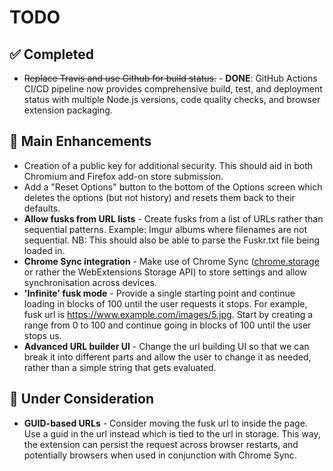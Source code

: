# TODO

## ✅ Completed

- ~~Replace Travis and use Github for build status.~~ - **DONE**: GitHub Actions CI/CD pipeline now provides comprehensive build, test, and deployment status with multiple Node.js versions, code quality checks, and browser extension packaging.

## 🚀 Main Enhancements

- Creation of a public key for additional security. This should aid in both Chromium and Firefox add-on store submission.
- Add a "Reset Options" button to the bottom of the Options screen which deletes the options (but not history) and resets them back to their defaults.
- **Allow fusks from URL lists** - Create fusks from a list of URLs rather than sequential patterns. Example: Imgur albums where filenames are not sequential. NB: This should also be able to parse the Fuskr.txt file being loaded in.
- **Chrome Sync integration** - Make use of Chrome Sync ([chrome.storage](https://developer.chrome.com/extensions/storage) or rather the WebExtensions Storage API) to store settings and allow synchronisation across devices.
- **'Infinite' fusk mode** - Provide a single starting point and continue loading in blocks of 100 until the user requests it stops. For example, fusk url is https://www.example.com/images/5.jpg. Start by creating a range from 0 to 100 and continue going in blocks of 100 until the user stops us.
- **Advanced URL builder UI** - Change the url building UI so that we can break it into different parts and allow the user to change it as needed, rather than a simple string that gets evaluated.

## 🤔 Under Consideration

- **GUID-based URLs** - Consider moving the fusk url to inside the page. Use a guid in the url instead which is tied to the url in storage. This way, the extension can persist the request across browser restarts, and potentially browsers when used in conjunction with Chrome Sync.
